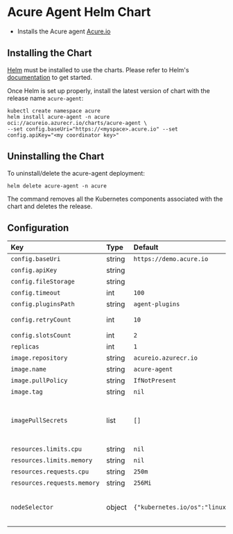# Acure Agent Helm Chart

* Installs the Acure agent [Acure.io](https://Acure.io)


## Installing the Chart

[Helm](https://helm.sh) must be installed to use the charts.
Please refer to Helm's [documentation](https://helm.sh/docs/) to get started.

Once Helm is set up properly, install the latest version of chart with the release name `acure-agent`:

```console
kubectl create namespace acure
helm install acure-agent -n acure oci://acureio.azurecr.io/charts/acure-agent \
--set config.baseUri="https://<myspace>.acure.io" --set config.apiKey="<my coordinator key>"
```

## Uninstalling the Chart

To uninstall/delete the acure-agent deployment:

```console
helm delete acure-agent -n acure
```

The command removes all the Kubernetes components associated with the chart and deletes the release.

## Configuration
| Key                         | Type   | Default                        | Description                                                                                                                                                             |
|:----------------------------|:-------|:-------------------------------|:------------------------------------------------------------------------------------------------------------------------------------------------------------------------|
| `config.baseUri`            | string | `https://demo.acure.io`        | Acure instance FQDN                                                                                                                                                     |
| `config.apiKey`             | string | ` `                            | Coordinator API key of instance                                                                                                                                         |
| `config.fileStorage`        | string | ` `                            | Path to agent file storage                                                                                                                                              |
| `config.timeout`            | int    | `100`                          | Timeout for connecting to instance                                                                                                                                      |
| `config.pluginsPath`        | string | `agent-plugins`                | Path to directory containing plugins                                                                                                                                    |
| `config.retryCount`         | int    | `10`                           | Number of times to retry connection to instance                                                                                                                         |
| `config.slotsCount`         | int    | `2`                            | Number of agent slots                                                                                                                                                   |
| `replicas`                  | int    | `1`                            | Number of replicas                                                                                                                                                      |
| `image.repository`          | string | `acureio.azurecr.io`           | Container image repository                                                                                                                                              |
| `image.name`                | string | `acure-agent`                  | Container image name                                                                                                                                                    |
| `image.pullPolicy`          | string | `IfNotPresent`                 | Image Pull policy                                                                                                                                                       |
| `image.tag`                 | string | `nil`                          | Image tag, use AppVersion if undefined.                                                                                                                                 |
| `imagePullSecrets`          | list   | `[]`                           | Optional array of imagePullSecrets containing private registry credentials # Ref: https://kubernetes.io/docs/tasks/configure-pod-container/pull-image-private-registry/ |
| `resources.limits.cpu`      | string | `nil`                          | CPU limits                                                                                                                                                              |
| `resources.limits.memory`   | string | `nil`                          | Memory limits                                                                                                                                                           |
| `resources.requests.cpu`    | string | `250m`                         | CPU requests                                                                                                                                                            |
| `resources.requests.memory` | string | `256Mi`                        | Memory requests                                                                                                                                                         |
| `nodeSelector `             | object | `{"kubernetes.io/os":"linux"}` | Node labels for default backend pod assignment # Ref: https://kubernetes.io/docs/user-guide/node-selection/ #                                                           |